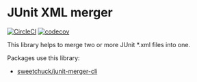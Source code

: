 # JUnit XML merger

[![CircleCI](https://circleci.com/gh/Sweetchuck/junit-merger/tree/1.x.svg?style=svg)](https://circleci.com/gh/Sweetchuck/junit-merger/?branch=1.x)
[![codecov](https://codecov.io/gh/Sweetchuck/junit-merger/branch/1.x/graph/badge.svg?token=UFGGAC9Y11)](https://app.codecov.io/gh/Sweetchuck/junit-merger/branch/1.x)

This library helps to merge two or more JUnit *.xml files into one.

Packages use this library:

* [sweetchuck/junit-merger-cli](https://github.com/Sweetchuck/junit-merger-cli)
